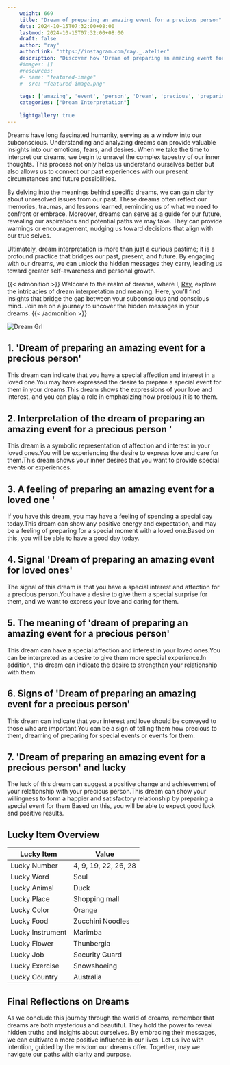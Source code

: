```yaml
---
    weight: 669
    title: "Dream of preparing an amazing event for a precious person"  # Assuming 'title' column exists
    date: 2024-10-15T07:32:00+08:00
    lastmod: 2024-10-15T07:32:00+08:00
    draft: false
    author: "ray"
    authorLink: "https://instagram.com/ray._.atelier"
    description: "Discover how 'Dream of preparing an amazing event for a precious person' can interpret your future and uncover its significant meanings in your life."
    #images: []
    #resources:
    #- name: "featured-image"
    #  src: "featured-image.png"
    
    tags: ['amazing', 'event', 'person', 'Dream', 'precious', 'preparing', 'an']
    categories: ["Dream Interpretation"]
    
    lightgallery: true
---
```

    
Dreams have long fascinated humanity, serving as a window into our subconscious. Understanding and analyzing dreams can provide valuable insights into our emotions, fears, and desires. When we take the time to interpret our dreams, we begin to unravel the complex tapestry of our inner thoughts. This process not only helps us understand ourselves better but also allows us to connect our past experiences with our present circumstances and future possibilities.

By delving into the meanings behind specific dreams, we can gain clarity about unresolved issues from our past. These dreams often reflect our memories, traumas, and lessons learned, reminding us of what we need to confront or embrace. Moreover, dreams can serve as a guide for our future, revealing our aspirations and potential paths we may take. They can provide warnings or encouragement, nudging us toward decisions that align with our true selves.

Ultimately, dream interpretation is more than just a curious pastime; it is a profound practice that bridges our past, present, and future. By engaging with our dreams, we can unlock the hidden messages they carry, leading us toward greater self-awareness and personal growth.

{{< admonition >}}
Welcome to the realm of dreams, where I, [Ray](https://instagram.com/ray._.atelier), explore the intricacies of dream interpretation and meaning. Here, you’ll find insights that bridge the gap between your subconscious and conscious mind. Join me on a journey to uncover the hidden messages in your dreams.
{{< /admonition >}}

![Dream Grl](https://cdn.pixabay.com/photo/2017/11/02/03/35/gothic-2910057_1280.jpg "Dream Grl")

## 1. 'Dream of preparing an amazing event for a precious person'
This dream can indicate that you have a special affection and interest in a loved one.You may have expressed the desire to prepare a special event for them in your dreams.This dream shows the expressions of your love and interest, and you can play a role in emphasizing how precious it is to them.

## 2. Interpretation of the dream of preparing an amazing event for a precious person '
This dream is a symbolic representation of affection and interest in your loved ones.You will be experiencing the desire to express love and care for them.This dream shows your inner desires that you want to provide special events or experiences.

## 3. A feeling of preparing an amazing event for a loved one '
If you have this dream, you may have a feeling of spending a special day today.This dream can show any positive energy and expectation, and may be a feeling of preparing for a special moment with a loved one.Based on this, you will be able to have a good day today.

## 4. Signal 'Dream of preparing an amazing event for loved ones'
The signal of this dream is that you have a special interest and affection for a precious person.You have a desire to give them a special surprise for them, and we want to express your love and caring for them.

## 5. The meaning of 'dream of preparing an amazing event for a precious person'
This dream can have a special affection and interest in your loved ones.You can be interpreted as a desire to give them more special experience.In addition, this dream can indicate the desire to strengthen your relationship with them.

## 6. Signs of 'Dream of preparing an amazing event for a precious person'
This dream can indicate that your interest and love should be conveyed to those who are important.You can be a sign of telling them how precious to them, dreaming of preparing for special events or events for them.

## 7. 'Dream of preparing an amazing event for a precious person' and lucky
The luck of this dream can suggest a positive change and achievement of your relationship with your precious person.This dream can show your willingness to form a happier and satisfactory relationship by preparing a special event for them.Based on this, you will be able to expect good luck and positive results.

## Lucky Item Overview
| Lucky Item          | Value              |
|---------------|--------------------|
| Lucky Number        | 4, 9, 19, 22, 26, 28  |
| Lucky Word          | Soul |
| Lucky Animal        | Duck |
| Lucky Place         | Shopping mall     |
| Lucky Color         | Orange     |
| Lucky Food          | Zucchini Noodles      |
| Lucky Instrument    | Marimba |
| Lucky Flower        | Thunbergia    |
| Lucky Job           | Security Guard       |
| Lucky Exercise      | Snowshoeing  |
| Lucky Country       | Australia    |


##  Final Reflections on Dreams

As we conclude this journey through the world of dreams, remember that dreams are both mysterious and beautiful. They hold the power to reveal hidden truths and insights about ourselves. By embracing their messages, we can cultivate a more positive influence in our lives. Let us live with intention, guided by the wisdom our dreams offer. Together, may we navigate our paths with clarity and purpose.
